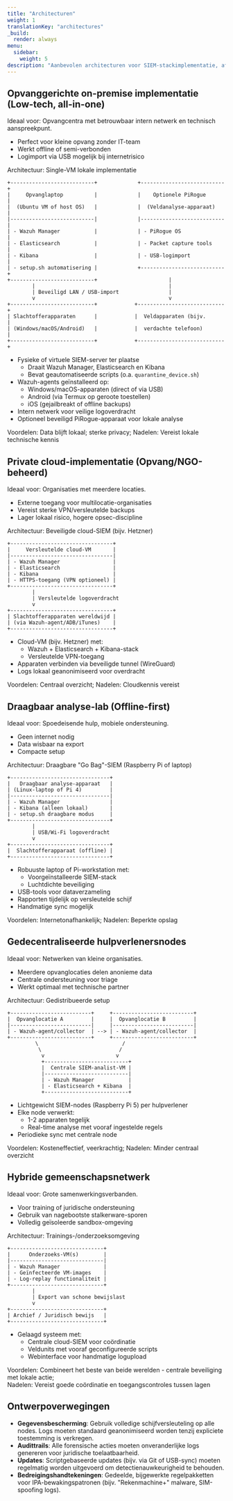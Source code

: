 ```yaml
---
title: "Architecturen"
weight: 1
translationKey: "architectures"
_build:
  render: always
menu:
  sidebar:
    weight: 5
description: "Aanbevolen architecturen voor SIEM-stackimplementatie, afgestemd op organisatorische contexten en middelen. Allemaal ontworpen voor forensische datacollectie, threat detection en incident response, met bescherming van privacy en wettelijke compliance. Aanpasbaar voor opvangcentra, hulpverlenersnetwerken of gedecentraliseerde community-implementaties."
---
```


## Opvanggerichte on-premise implementatie (Low-tech, all-in-one)

Ideaal voor: Opvangcentra met betrouwbaar intern netwerk en technisch aanspreekpunt.

* Perfect voor kleine opvang zonder IT-team
* Werkt offline of semi-verbonden
* Logimport via USB mogelijk bij internetrisico

Architectuur: Single-VM lokale implementatie

```text
+---------------------------+             +---------------------------+
|     Opvanglaptop          |             |    Optionele PiRogue      |
|  (Ubuntu VM of host OS)   |             |  (Veldanalyse-apparaat)   |
|---------------------------|             |---------------------------|
| - Wazuh Manager           |             | - PiRogue OS              |
| - Elasticsearch           |             | - Packet capture tools    |
| - Kibana                  |             | - USB-logimport           |
| - setup.sh automatisering |             +---------------------------+
+---------------------------+                       |
        |                                           |
        | Beveiligd LAN / USB-import                |
        v                                           v
+---------------------------+            +----------------------------+
| Slachtofferapparaten      |            |  Veldapparaten (bijv.      |
| (Windows/macOS/Android)   |            |  verdachte telefoon)       |
+---------------------------+            +----------------------------+
```

* Fysieke of virtuele SIEM-server ter plaatse
  * Draait Wazuh Manager, Elasticsearch en Kibana
  * Bevat geautomatiseerde scripts (o.a. `quarantine_device.sh`)
* Wazuh-agents geïnstalleerd op:
  * Windows/macOS-apparaten (direct of via USB)
  * Android (via Termux op geroote toestellen)
  * iOS (gejailbreakt of offline backups)
* Intern netwerk voor veilige logoverdracht
* Optioneel beveiligd PiRogue-apparaat voor lokale analyse

Voordelen: Data blijft lokaal; sterke privacy; Nadelen: Vereist lokale technische kennis

## Private cloud-implementatie (Opvang/NGO-beheerd)

Ideaal voor: Organisaties met meerdere locaties.

* Externe toegang voor multilocatie-organisaties
* Vereist sterke VPN/versleutelde backups
* Lager lokaal risico, hogere opsec-discipline

Architectuur: Beveiligde cloud-SIEM (bijv. Hetzner)

```text
+---------------------------------+
|     Versleutelde cloud-VM       |
|---------------------------------|
| - Wazuh Manager                 |
| - Elasticsearch                 |
| - Kibana                        |
| - HTTPS-toegang (VPN optioneel) |
+---------------------------------+
        |
        | Versleutelde logoverdracht
        v
+---------------------------------+
| Slachtofferapparaten wereldwijd |
| (via Wazuh-agent/ADB/iTunes)    |
+---------------------------------+
```

* Cloud-VM (bijv. Hetzner) met:
  * Wazuh + Elasticsearch + Kibana-stack
  * Versleutelde VPN-toegang
* Apparaten verbinden via beveiligde tunnel (WireGuard)
* Logs lokaal geanonimiseerd voor overdracht

Voordelen: Centraal overzicht; Nadelen: Cloudkennis vereist

## Draagbaar analyse-lab (Offline-first)

Ideaal voor: Spoedeisende hulp, mobiele ondersteuning.

* Geen internet nodig
* Data wisbaar na export
* Compacte setup

Architectuur: Draagbare "Go Bag"-SIEM (Raspberry Pi of laptop)

```text
+--------------------------------+
|   Draagbaar analyse-apparaat   |
| (Linux-laptop of Pi 4)         |
|--------------------------------|
| - Wazuh Manager                |
| - Kibana (alleen lokaal)       |
| - setup.sh draagbare modus     |
+--------------------------------+
        |
        | USB/Wi-Fi logoverdracht
        v
+--------------------------------+
|  Slachtofferapparaat (offline) |
+--------------------------------+
```

* Robuuste laptop of Pi-workstation met:
  * Voorgeïnstalleerde SIEM-stack
  * Luchtdichte beveiliging
* USB-tools voor dataverzameling
* Rapporten tijdelijk op versleutelde schijf
* Handmatige sync mogelijk

Voordelen: Internetonafhankelijk; Nadelen: Beperkte opslag

## Gedecentraliseerde hulpverlenersnodes

Ideaal voor: Netwerken van kleine organisaties.

* Meerdere opvanglocaties delen anonieme data
* Centrale ondersteuning voor triage
* Werkt optimaal met technische partner

Architectuur: Gedistribueerde setup

```text
+--------------------------+     +--------------------------+
|  Opvanglocatie A         |     |  Opvanglocatie B         |
|--------------------------|     |--------------------------|
| - Wazuh-agent/collector  | --> | - Wazuh-agent/collector  |
+--------------------------+     +--------------------------+
         \                           /
          \                         /
           v                       v
           +---------------------------+
           |  Centrale SIEM-analist-VM |
           |---------------------------|
           | - Wazuh Manager           |
           | - Elasticsearch + Kibana  |
           +---------------------------+
```

* Lichtgewicht SIEM-nodes (Raspberry Pi 5) per hulpverlener
* Elke node verwerkt:
  * 1-2 apparaten tegelijk
  * Real-time analyse met vooraf ingestelde regels
* Periodieke sync met centrale node

Voordelen: Kosteneffectief, veerkrachtig; Nadelen: Minder centraal overzicht

## Hybride gemeenschapsnetwerk

Ideaal voor: Grote samenwerkingsverbanden.

* Voor training of juridische ondersteuning
* Gebruik van nagebootste stalkerware-sporen
* Volledig geïsoleerde sandbox-omgeving

Architectuur: Trainings-/onderzoeksomgeving

```text
+------------------------------+
|      Onderzoeks-VM(s)        |
|------------------------------|
| - Wazuh Manager              |
| - Geïnfecteerde VM-images    |
| - Log-replay functionaliteit |
+------------------------------+
        |
        | Export van schone bewijslast
        v
+------------------------------+
| Archief / Juridisch bewijs   |
+------------------------------+
```

* Gelaagd systeem met:
  * Centrale cloud-SIEM voor coördinatie
  * Veldunits met vooraf geconfigureerde scripts
  * Webinterface voor handmatige logupload

Voordelen: Combineert het beste van beide werelden - centrale beveiliging met lokale actie;  
Nadelen: Vereist goede coördinatie en toegangscontroles tussen lagen

## Ontwerpoverwegingen

* **Gegevensbescherming**: Gebruik volledige schijfversleuteling op alle nodes. Logs moeten standaard geanonimiseerd worden tenzij expliciete toestemming is verkregen.
* **Audittrails**: Alle forensische acties moeten onveranderlijke logs genereren voor juridische toelaatbaarheid.
* **Updates**: Scriptgebaseerde updates (bijv. via Git of USB-sync) moeten regelmatig worden uitgevoerd om detectienauwkeurigheid te behouden.
* **Bedreigingshandtekeningen**: Gedeelde, bijgewerkte regelpakketten voor IPA-bewakingspatronen (bijv. "Rekenmachine+" malware, SIM-spoofing logs).
